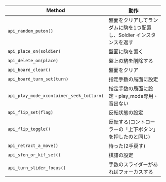 | Method                                 | 動作                                                                |
|----------------------------------------|---------------------------------------------------------------------|
| `api_random_puton()`                   | 盤面をクリアしてランダムに駒を1つ配置し、Soldier インスタンスを返す |
| `api_place_on(soldier)`                | 盤面に駒を置く                                                      |
| `api_delete_on(place)`                 | 盤上の駒を削除する                                                   |
| `api_board_clear()`                    | 盤面をクリア                                                        |
| `api_board_turn_set(turn)`             | 指定手数の局面に設定                                                |
| `api_play_mode_xcontainer_seek_to(turn)` | 指定手数の局面に設定・play_mode専用・音出ない                       |
| `api_flip_set(flag)`                   | 反転状態の設定                                                      |
| `api_flip_toggle()`                    | 反転する(コントローラーの「上下ボタン」を押したのと同じ)            |
| `api_retract_a_move()`                 | 待った(2手戻す)                                                     |
| `api_sfen_or_kif_set()`                | 棋譜の設定                                                          |
| `api_turn_slider_focus()`              | 手数のスライダーがあればフォーカスする                              |
